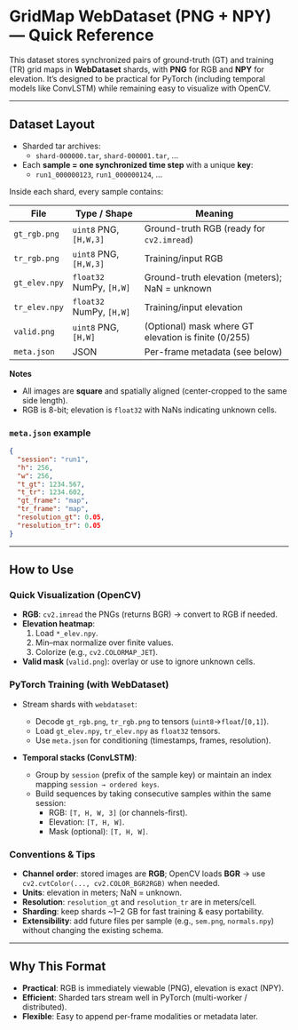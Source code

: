
# GridMap WebDataset (PNG + NPY) — Quick Reference

This dataset stores synchronized pairs of ground-truth (GT) and training (TR) grid maps in **WebDataset** shards, with **PNG** for RGB and **NPY** for elevation. It’s designed to be practical for PyTorch (including temporal models like ConvLSTM) while remaining easy to visualize with OpenCV.

---

## Dataset Layout

- Sharded tar archives:
  - `shard-000000.tar`, `shard-000001.tar`, …
- Each **sample = one synchronized time step** with a unique **key**:
  - `run1_000000123`, `run1_000000124`, …

Inside each shard, every sample contains:

| File          | Type / Shape              | Meaning |
|---------------|---------------------------|---------|
| `gt_rgb.png`  | `uint8` PNG, `[H,W,3]`    | Ground-truth RGB (ready for `cv2.imread`) |
| `tr_rgb.png`  | `uint8` PNG, `[H,W,3]`    | Training/input RGB |
| `gt_elev.npy` | `float32` NumPy, `[H,W]`  | Ground-truth elevation (meters); NaN = unknown |
| `tr_elev.npy` | `float32` NumPy, `[H,W]`  | Training/input elevation |
| `valid.png`   | `uint8` PNG, `[H,W]`      | (Optional) mask where GT elevation is finite (0/255) |
| `meta.json`   | JSON                      | Per-frame metadata (see below) |

**Notes**
- All images are **square** and spatially aligned (center-cropped to the same side length).
- RGB is 8-bit; elevation is `float32` with NaNs indicating unknown cells.

### `meta.json` example

```json
{
  "session": "run1",
  "h": 256,
  "w": 256,
  "t_gt": 1234.567,
  "t_tr": 1234.602,
  "gt_frame": "map",
  "tr_frame": "map",
  "resolution_gt": 0.05,
  "resolution_tr": 0.05
}
```

---

## How to Use

### Quick Visualization (OpenCV)

- **RGB**: `cv2.imread` the PNGs (returns BGR) → convert to RGB if needed.
- **Elevation heatmap**:
  1. Load `*_elev.npy`.
  2. Min–max normalize over finite values.
  3. Colorize (e.g., `cv2.COLORMAP_JET`).
- **Valid mask** (`valid.png`): overlay or use to ignore unknown cells.

### PyTorch Training (with WebDataset)

- Stream shards with `webdataset`:
  - Decode `gt_rgb.png`, `tr_rgb.png` to tensors (`uint8`→`float`/`[0,1]`).
  - Load `gt_elev.npy`, `tr_elev.npy` as `float32` tensors.
  - Use `meta.json` for conditioning (timestamps, frames, resolution).

- **Temporal stacks (ConvLSTM)**:
  - Group by `session` (prefix of the sample key) or maintain an index mapping `session → ordered keys`.
  - Build sequences by taking consecutive samples within the same session:
    - RGB: `[T, H, W, 3]` (or channels-first).
    - Elevation: `[T, H, W]`.
    - Mask (optional): `[T, H, W]`.

### Conventions & Tips

- **Channel order**: stored images are **RGB**; OpenCV loads **BGR** → use `cv2.cvtColor(..., cv2.COLOR_BGR2RGB)` when needed.
- **Units**: elevation in meters; NaN = unknown.
- **Resolution**: `resolution_gt` and `resolution_tr` are in meters/cell.
- **Sharding**: keep shards ~1–2 GB for fast training & easy portability.
- **Extensibility**: add future files per sample (e.g., `sem.png`, `normals.npy`) without changing the existing schema.

---

## Why This Format

- **Practical**: RGB is immediately viewable (PNG), elevation is exact (NPY).
- **Efficient**: Sharded tars stream well in PyTorch (multi-worker / distributed).
- **Flexible**: Easy to append per-frame modalities or metadata later.
